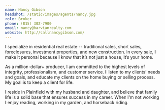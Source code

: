 ```yaml
---
name: Nancy Gibson
headshot: /static/images/agents/nancy.jpg
role: Broker
phone: (815) 302-7900
email: nancy@barvianrealty.com
website: http://callnancygibson.com/
---
```


I specialize in residential real estate -- traditional sales, short sales, foreclosures, investment properties, and new construction. In every sale, I make it personal because I know that it’s not just a house, it’s your home.

As a million-dollar+ producer, I am committed to the highest levels of integrity, professionalism, and customer service. I listen to my clients’ needs and goals, and educate my clients on the home buying or selling process. My goal is to keep a client for life.

I reside in Plainfield with my husband and daughter, and believe that family life is a solid base that ensures success in my career. When I'm not working I enjoy reading, working in my garden, and horseback riding.

